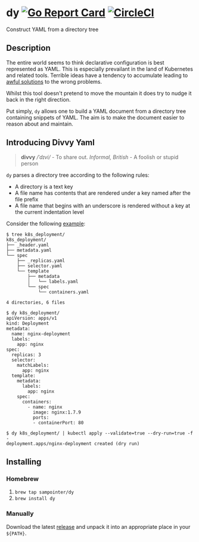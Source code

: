# dy [![Go Report Card](https://goreportcard.com/badge/github.com/sampointer/dy)](https://goreportcard.com/report/github.com/sampointer/dy) [![CircleCI](https://circleci.com/gh/sampointer/dy.svg?style=shield)](https://circleci.com/gh/sampointer/dy)
Construct YAML from a directory tree

## Description
The entire world seems to think declarative configuration is best represented as YAML. This is especially prevailant in the land of Kubernetes and related tools. Terrible ideas have a tendency to accumulate leading to [awful solutions](https://twitter.com/sam_pointer/status/1182321989895311362) to the wrong problems.

Whilst this tool doesn't pretend to move the mountain it does try to nudge it back in the right direction.

Put simply, `dy` allows one to build a YAML document from a directory tree containing snippets of YAML. The aim is to make the document easier to reason about and maintain.

## Introducing Divvy Yaml
> **divvy** */ˈdɪvi/* - To share out. *Informal, British* - A foolish or stupid person

`dy` parses a directory tree according to the following rules:

* A directory is a text key
* A file name has contents that are rendered under a key named after the file prefix
* A file name that begins with an underscore is rendered without a key at the current indentation level

Consider the following [example](https://github.com/sampointer/dy/tree/master/examples/k8s_deployment):

```
$ tree k8s_deployment/
k8s_deployment/
├── _header.yaml
├── metadata.yaml
└── spec
    ├── _replicas.yaml
    ├── selector.yaml
    └── template
        ├── metadata
        │   └── labels.yaml
        └── spec
            └── containers.yaml

4 directories, 6 files
```

```
$ dy k8s_deployment/
apiVersion: apps/v1
kind: Deployment
metadata:
  name: nginx-deployment
  labels:
    app: nginx
spec:
  replicas: 3
  selector:
    matchLabels:
      app: nginx
  template:
    metadata:
      labels:
        app: nginx
    spec:
      containers:
        - name: nginx
          image: nginx:1.7.9
          ports:
          - containerPort: 80
```

```
$ dy k8s_deployment/ | kubectl apply --validate=true --dry-run=true -f -
deployment.apps/nginx-deployment created (dry run)
```

## Installing
### Homebrew
1. `brew tap sampointer/dy`
1. `brew install dy`

### Manually
Download the latest [release](https://github.com/sampointer/dy/releases) and unpack it into an appropriate place in your `${PATH}`.
